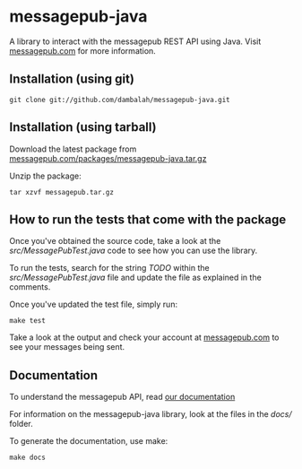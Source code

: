 # messagepub-java

A library to interact with the messagepub REST API using Java. Visit [messagepub.com](http://messagepub.com) for more information.

## Installation (using git)

    git clone git://github.com/dambalah/messagepub-java.git 

## Installation (using tarball)

Download the latest package from [messagepub.com/packages/messagepub-java.tar.gz](http://messagepub.com/packages/messagepub-java.tar.gz)

Unzip the package:

    tar xzvf messagepub.tar.gz    


## How to run the tests that come with the package

Once you've obtained the source code, take a look at the _src/MessagePubTest.java_ code to see how you can use the library.

To run the tests, search for the string _TODO_ within the _src/MessagePubTest.java_ file and update the file as explained in the comments.

Once you've updated the test file, simply run:

    make test
    
Take a look at the output and check your account at [messagepub.com](http://messagepub.com) to see your messages being sent.


## Documentation

To understand the messagepub API, read [our documentation](http://messagepub.com/documentation)

For information on the messagepub-java library, look at the files in the _docs/_ folder.

To generate the documentation, use make:

    make docs
    
    





